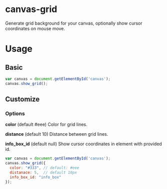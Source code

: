 # canvas-grid

Generate grid background for your canvas, optionally show cursor coordinates on mouse move.

# Usage

## Basic

~~~javascript
var canvas = document.getElementById('canvas');
canvas.show_grid();
~~~

## Customize

### Options

**color** (default #eee)
Color for grid lines.

**distance** (default 10)
Distance between grid lines.

**info_box_id** (default null)
Show cursor coordinates in element with provided id.

~~~javascript
var canvas = document.getElementById('canvas');
canvas.show_grid({
  color: "#333", // default: #eee
  distanace: 5,  // default 10px
  info_box_id: "info_box"
});
~~~
